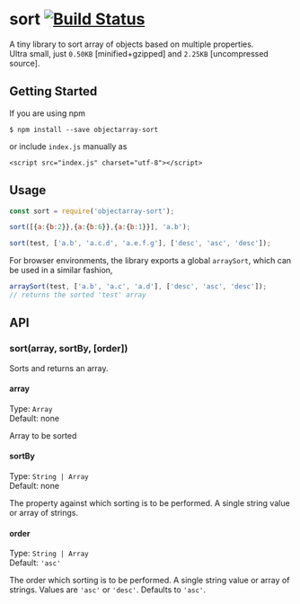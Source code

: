 # sort  [![Build Status](https://travis-ci.org/tHBp/sort.svg?branch=master)](https://travis-ci.org/tHBp/sort)

A tiny library to sort array of objects based on multiple properties. <br>Ultra small, just `0.50KB` [minified+gzipped] and `2.25KB` [uncompressed source].

## Getting Started

If you are using npm
```
$ npm install --save objectarray-sort
```
or include `index.js` manually as<br>

`<script src="index.js" charset="utf-8"></script>`

## Usage

```javascript
const sort = require('objectarray-sort');

sort([{a:{b:2}},{a:{b:6}},{a:{b:1}}], 'a.b');

sort(test, ['a.b', 'a.c.d', 'a.e.f.g'], ['desc', 'asc', 'desc']);
```
For browser environments, the library exports a global `arraySort`, which can be used in a similar fashion,
```js
arraySort(test, ['a.b', 'a.c', 'a.d'], ['desc', 'asc', 'desc']);
// returns the sorted 'test' array
```

## API

### sort(array, sortBy, [order])

Sorts and returns an array.

#### array

Type: `Array`<br>
Default: none

Array to be sorted


#### sortBy

Type: `String | Array`<br>
Default: none

The property against which sorting is to be performed. A single string value or array of strings.


#### order

Type: `String | Array`<br>
Default: `'asc'`

The order which sorting is to be performed. A single string value or array of strings. Values are `'asc'` or `'desc'`.
Defaults to `'asc'`.
